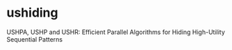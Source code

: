 # ushiding
USHPA, USHP and USHR: Efficient Parallel Algorithms for Hiding High-Utility Sequential Patterns
